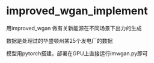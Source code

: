 # improved_wgan_implement
用improved_wgan 做有关新能源在不同场景下出力的生成

数据是处理过的华盛顿州某25个发电厂的数据

模型用pytorch搭建，部署在GPU上直接运行imwgan.py即可

